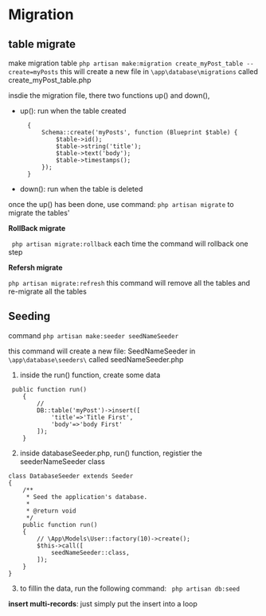 # Migration
## table migrate
make migration table
```php artisan make:migration create_myPost_table --create=myPosts```
this will create a new file in ```\app\database\migrations``` called create_myPost_table.php

insdie the migration file, there two functions up() and down(),
* up(): run when the table created
  
  ```public function up()
    {
        Schema::create('myPosts', function (Blueprint $table) {
            $table->id();
            $table->string('title');
            $table->text('body');
            $table->timestamps();
        });
    }
    ```
  
* down(): run when the table is deleted

once the up() has been done, use command: 
``` php artisan migrate ``` to migrate the tables'

**RollBack migrate**

``` php artisan migrate:rollback``` 
each time the command will rollback one step

**Refersh migrate**

``` php artisan migrate:refresh ```
this command will remove all the tables and re-migrate all the tables

## Seeding
command ``` php artisan make:seeder seedNameSeeder ```

this command will create a new file: SeedNameSeeder in ```\app\database\seeders\``` called seedNameSeeder.php

1. inside the run() function, create some data
```
 public function run()
    {
        //
        DB::table('myPost')->insert([
            'title'=>'Title First',
            'body'=>'body First'
        ]);
    }
```
2. inside databaseSeeder.php, run() function, registier the seederNameSeeder class

```
class DatabaseSeeder extends Seeder
{
    /**
     * Seed the application's database.
     *
     * @return void
     */
    public function run()
    {
        // \App\Models\User::factory(10)->create();
        $this->call([
            seedNameSeeder::class,
        ]);
    }
}
```
3. to fillin the data, run the following command: 
``` php artisan db:seed```

**insert multi-records**:  just simply put the insert into a loop